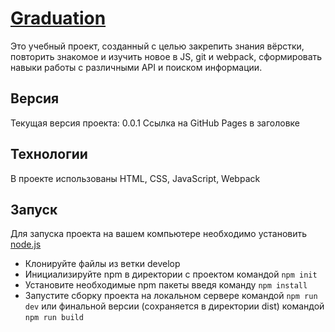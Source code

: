 # [Graduation](https://oxtopus501.github.io/graduation/)
Это учебный проект, созданный с целью закрепить знания вёрстки, повторить знакомое и изучить новое в JS, git и webpack, сформировать навыки работы с различными API и поиском информации.
## Версия
Текущая версия проекта: 0.0.1
Ссылка на GitHub Pages в заголовке
## Технологии
В проекте использованы HTML, CSS, JavaScript, Webpack
## Запуск
Для запуска проекта на вашем компьютере необходимо установить [node.js](https://nodejs.org/en/download/)
- Клонируйте файлы из ветки develop
- Инициализируйте npm в директории с проектом командой `npm init`
- Установите необходимые npm пакеты введя команду `npm install`
- Запустите сборку проекта на локальном сервере командой `npm run dev` или финальной версии (сохраняется в директории dist) командой `npm run build`
